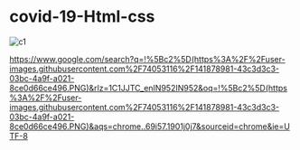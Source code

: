 # covid-19-Html-css

![c1](https://user-images.githubusercontent.com/74053116/141878959-c9330bbf-c14a-40e4-a5bd-9adfcb533174.PNG)



https://www.google.com/search?q=!%5Bc2%5D(https%3A%2F%2Fuser-images.githubusercontent.com%2F74053116%2F141878981-43c3d3c3-03bc-4a9f-a021-8ce0d66ce496.PNG)&rlz=1C1JJTC_enIN952IN952&oq=!%5Bc2%5D(https%3A%2F%2Fuser-images.githubusercontent.com%2F74053116%2F141878981-43c3d3c3-03bc-4a9f-a021-8ce0d66ce496.PNG)&aqs=chrome..69i57.1901j0j7&sourceid=chrome&ie=UTF-8
